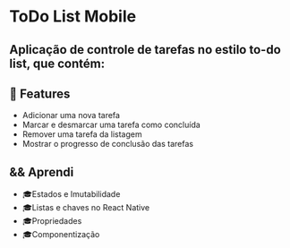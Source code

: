 # ToDo List Mobile
## Aplicação de controle de tarefas no estilo to-do list, que contém:


## 🚀 Features
 - Adicionar uma nova tarefa
 - Marcar e desmarcar uma tarefa como concluída
 - Remover uma tarefa da listagem
 - Mostrar o progresso de conclusão das tarefas

## && Aprendi
- 🎓Estados e Imutabilidade
- 🎓Listas e chaves no React Native
- 🎓Propriedades
- 🎓Componentização